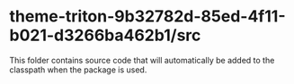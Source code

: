 # theme-triton-9b32782d-85ed-4f11-b021-d3266ba462b1/src

This folder contains source code that will automatically be added to the classpath when
the package is used.
